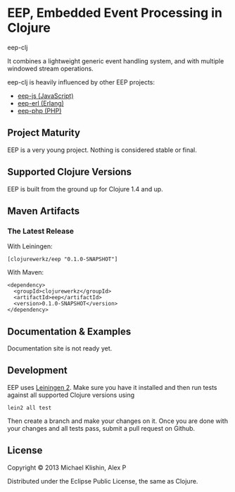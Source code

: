 # EEP, Embedded Event Processing in Clojure

eep-clj 

It combines a lightweight generic event handling system,
and with multiple windowed stream operations.

eep-clj is heavily influenced by other EEP projects:

  * [eep-js (JavaScript)](https://github.com/darach/eep-js)
  * [eep-erl (Erlang)](https://github.com/darach/eep-erl)
  * [eep-php (PHP)](https://github.com/ianbarber/eep-php)

## Project Maturity

EEP is a very young project. Nothing is considered stable or final.



## Supported Clojure Versions

EEP is built from the ground up for Clojure 1.4 and up.


## Maven Artifacts

### The Latest Release

With Leiningen:

    [clojurewerkz/eep "0.1.0-SNAPSHOT"]

With Maven:

    <dependency>
      <groupId>clojurewerkz</groupId>
      <artifactId>eep</artifactId>
      <version>0.1.0-SNAPSHOT</version>
    </dependency>


## Documentation & Examples

Documentation site is not ready yet.


## Development

EEP uses [Leiningen 2](https://github.com/technomancy/leiningen/blob/master/doc/TUTORIAL.md). Make
sure you have it installed and then run tests against all supported Clojure versions using

    lein2 all test

Then create a branch and make your changes on it. Once you are done with your changes and all
tests pass, submit a pull request on Github.

## License

Copyright © 2013 Michael Klishin, Alex P

Distributed under the Eclipse Public License, the same as Clojure.
